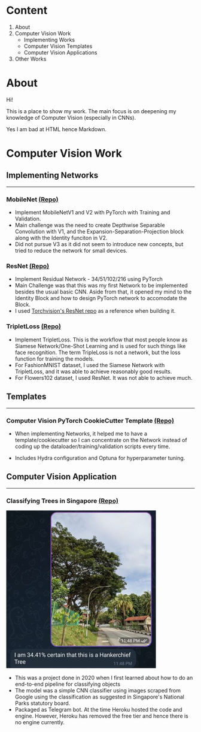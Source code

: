 # Content

1. About
2. Computer Vision Work
    - Implementing Works
    - Computer Vision Templates
    - Computer Vision Applications
3. Other Works

# About

Hi!

This is a place to show my work. The main focus is on deepening my knowledge of Computer Vision (especially in CNNs).  

Yes I am bad at HTML hence Markdown. 

# Computer Vision Work

## Implementing Networks
---

### MobileNet [(Repo)](https://github.com/tappyness1/mobilenet)

- Implement MobileNetV1 and V2 with PyTorch with Training and Validation.
- Main challenge was the need to create Depthwise Separable Convolution with V1, and the Expansion-Separation-Projection block along with the Identity funciton in V2.
- Did not pursue V3 as it did not seem to introduce new concepts, but tried to reduce the network for small devices.

### ResNet [(Repo)](https://github.com/tappyness1/ResNet-Implementation)

- Implement Residual Network - 34/51/102/216 using PyTorch 
- Main Challenge was that this was my first Network to be implemented besides the usual basic CNN. Aside from that, it opened my mind to the Identity Block and how to design PyTorch network to accomodate the Block. 
- I used [Torchvision's ResNet repo](https://github.com/pytorch/vision/blob/main/torchvision/models/resnet.py) as a reference when building it. 

### TripletLoss [(Repo)](https://github.com/tappyness1/triplet-loss-revisit)

- Implement TripletLoss. This is the workflow that most people know as Siamese Network/One-Shot Learning and is used for such things like face recognition. The term TripleLoss is not a network, but the loss function for training the models.
- For FashionMNIST dataset, I used the Siamese Network with TripletLoss, and it was able to achieve reasonably good results. 
- For Flowers102 dataset, I used ResNet. It was not able to achieve much.   

## Templates
---

### Computer Vision PyTorch CookieCutter Template [(Repo)](https://github.com/tappyness1/pytorch-boilerplate)

- When implementing Networks, it helped me to have a template/cookiecutter so I can concentrate on the Network instead of coding up the dataloader/training/validation scripts every time.

- Includes Hydra configuration and Optuna for hyperparameter tuning.

## Computer Vision Application
---

### Classifying Trees in Singapore [(Repo)](https://github.com/tappyness1/sg_tree_classifier)

![](images/tree-classifier.jpg)

- This was a project done in 2020 when I first learned about how to do an end-to-end pipeline for classifying objects
- The model was a simple CNN classifier using images scraped from Google using the classification as suggested in Singapore's National Parks statutory board. 
- Packaged as Telegram bot. At the time Heroku hosted the code and engine. However, Heroku has removed the free tier and hence there is no engine currently.